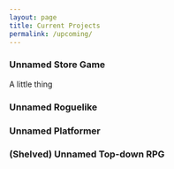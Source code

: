 ```yaml
---
layout: page
title: Current Projects
permalink: /upcoming/
---
```


### Unnamed Store Game

A little thing

### Unnamed Roguelike
### Unnamed Platformer
### (Shelved) Unnamed Top-down RPG